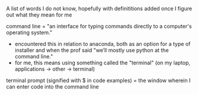 A list of words I do not know, hopefully with definititions added once I figure out what they mean for me

command line = "an interface for typing commands directly to a computer's operating system."

- encountered this in relation to anaconda, both as an option for a type of installer and when the prof said "we’ll mostly use python at the command line." 
- for me, this means using something called the "terminal" (on my laptop, applications -> other -> terminal)

terminal prompt (signified with $ in code examples) = the window wherein I can enter code into the command line
